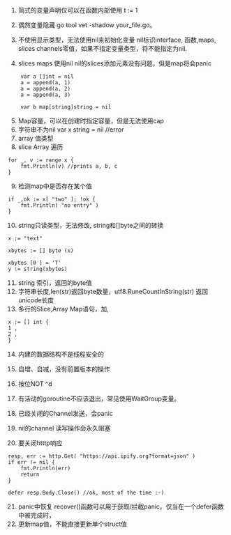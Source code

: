 1. 简式的变量声明仅可以在函数内部使用
    t := 1
2. 偶然变量隐藏
    go tool vet -shadow your_file.go。
3. 不使用显示类型，无法使用nil来初始化变量
    nil标识interface, 函数,maps, slices channels零值，如果不指定变量类型，将不能指定为nil.

4. slices maps 使用nil
    nil的slices添加元素没有问题，但是map将会panic
```
    var a []int = nil
    a = append(a, 1)
    a = append(a, 2)
    a = append(a, 3)

    var b map[string]string = nil
```

5. Map容量，可以在创建时指定容量，但是无法使用cap
6. 字符串不为nil
    var x string = nil //error
7. array 值类型
8. slice Array 遍历
```
for _, v := range x {
    fmt.Println(v) //prints a, b, c
}
```
9. 检测map中是否存在某个值
```
if _,ok := x[ "two" ]; !ok {
    fmt.Println( "no entry" )
}
```
10. string只读类型，无法修改, string和[]byte之间的转换
```
x := "text"

xbytes := [] byte (x)

xbytes [0 ] = 'T'
y := string(xbytes)
```
11. string 索引，返回的byte值
12. 字符串长度,len(str)返回byte数量，utf8.RuneCountInString(str) 返回unicode长度
13. 多行的Slice,Array Map语句，加,
```
x := [] int {
1 ,
2 ,
}
```
14. 内建的数据结构不是线程安全的

15. 自增、自减，没有前置版本的操作
16. 按位NOT ^d
17. 有活动的goroutine不应该退出，常见使用WaitGroup变量。
18. 已经关闭的Channel发送，会panic
19. nil的channel 读写操作会永久阻塞
20. 要关闭htttp响应
```
resp, err := http.Get( "https://api.ipify.org?format=json" )
if err != nil {
    fmt.Println(err)
    return
}

defer resp.Body.Close() //ok, most of the time :-)
```
21. panic中恢复
recover()函数可以用于获取/拦截panic。仅当在一个defer函数中被完成时，
22. 更新map值，不能直接更新单个struct值
